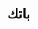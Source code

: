 ﻿---
title: باتك
second_title: Aspose.Cells Cloud Documen
type: docs
url: /ar/batch/
keywords: Batch processing of multiple excel files
description: Aspose.Cells كلاود API يدعم المعالجة المجمعة لملفات اكسل المتعددة. يدعم SDK أنواع لغات التطوير. وهي تشمل Android وC# وGo وJava وNodeJS وPerl وPHP وPython وRuby وswift.
weight: 29
kwords: Excel، Office كلاود، ريست API، جدول بيانات، PDF، CSV، Json، Markdwon، Batch
---
